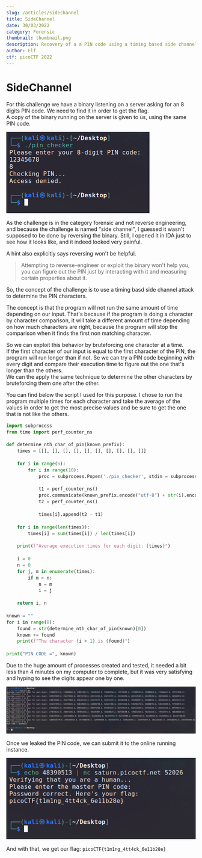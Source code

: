 ```yaml
---
slug: /articles/sidechannel
title: SideChannel
date: 30/03/2022
category: Forensic
thumbnail: thumbnail.png
description: Recovery of a a PIN code using a timing based side channel attack against the binary.
author: Elf
ctf: picoCTF 2022
---
```


# SideChannel

For this challenge we have a binary listening on a server asking for an 8 digits PIN code. We need to find it in order to get the flag.<br>
A copy of the binary running on the server is given to us, using the same PIN code.

![](demo.png)

As the challenge is in the category forensic and not reverse engineering, and because the challenge is named "side channel", I guessed it wasn't supposed to be done by reversing the binary. Still, I opened it in IDA just to see how it looks like, and it indeed looked very painful.

A hint also explicitly says reversing won't be helpful.

> Attempting to reverse-engineer or exploit the binary won't help you, you can figure out the PIN just by interacting with it and measuring certain properties about it.

So, the concept of the challenge is to use a timing basd side channel attack to determine the PIN characters.

The concept is that the program will not run the same amount of time depending on our input. That's because if the program is doing a character by character comparison, it will take a different amount of time depending on how much characters are right, because the program will stop the comparison when it finds the first non matching character.

So we can exploit this behavior by bruteforcing one character at a time.<br>
If the first character of our input is equal to the first character of the PIN, the program will run longer than if not. Se we can try a PIN code beginning with every digit and compare their execution time to figure out the one that's longer than the others.<br>
We can the apply the same technique to determine the other characters by bruteforcing them one after the other.

You can find below the script I used for this purpose. I chose to run the program multiple times for each character and take the average of the values in order to get the most precise values and be sure to get the one that is not like the others.

```py
import subprocess
from time import perf_counter_ns

def determine_nth_char_of_pin(known_prefix):
    times = [[], [], [], [], [], [], [], [], [], []]
    
    for i in range(5):
        for i in range(10):
            proc = subprocess.Popen('./pin_checker', stdin = subprocess.PIPE, stdout = subprocess.DEVNULL)
            
            t1 = perf_counter_ns()
            proc.communicate(known_prefix.encode("utf-8") + str(i).encode("utf-8") + b"0" * (8 - (len(known_prefix) + 1)))
            t2 = perf_counter_ns()

            times[i].append(t2 - t1)
            
    for i in range(len(times)):
        times[i] = sum(times[i]) / len(times[i])

    print(f"Average execution times for each digit: {times}")

    i = 0
    n = 0
    for j, m in enumerate(times):
        if m > n:
            n = m
            i = j
    
    return i, n

known = ""
for i in range(8):
    found = str(determine_nth_char_of_pin(known)[0])
    known += found
    print(f"The character {i + 1} is {found}")

print("PIN CODE =", known)
```

Due to the huge amount of processes created and tested, it needed a bit less than 4 minutes on my computer to complete, but it was very satisfying and hyping to see the digits appear one by one.

![](exploit.png)

Once we leaked the PIN code, we can submit it to the online running instance.

![](flag.png)

And with that, we get our flag: `picoCTF{t1m1ng_4tt4ck_6e11b28e}`